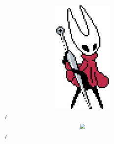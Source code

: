 <p align="center"><img src="hornet.gif" /></p>

/*<p align="center"><img src="https://i.giphy.com/RThN0hOS2GO4M.gif" /></p>*/
